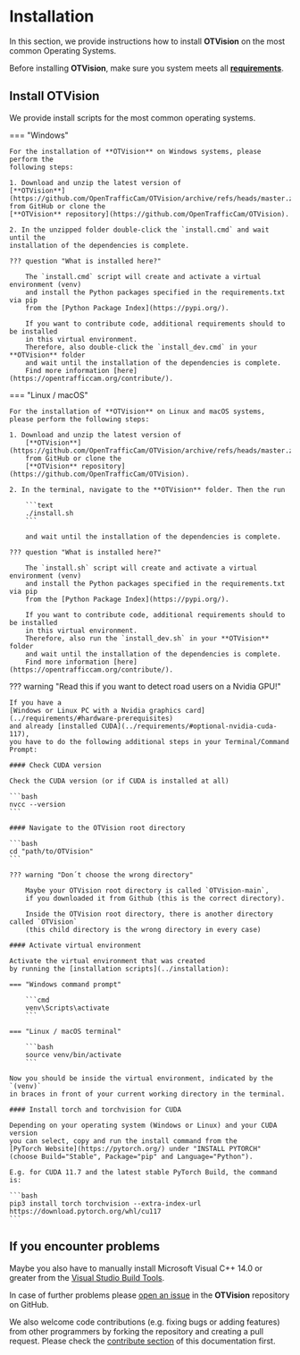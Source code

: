 # Installation

In this section, we provide instructions how to install **OTVision** on the most common
Operating Systems.

Before installing **OTVision**, make sure you system meets all
[**requirements**](../requirements/).

## Install OTVision

We provide install scripts for the most common operating systems.

=== "Windows"

    For the installation of **OTVision** on Windows systems, please perform the
    following steps:

    1. Download and unzip the latest version of
    [**OTVision**](https://github.com/OpenTrafficCam/OTVision/archive/refs/heads/master.zip)
    from GitHub or clone the
    [**OTVision** repository](https://github.com/OpenTrafficCam/OTVision).

    2. In the unzipped folder double-click the `install.cmd` and wait until the
    installation of the dependencies is complete.

    ??? question "What is installed here?"

        The `install.cmd` script will create and activate a virtual environment (venv)
        and install the Python packages specified in the requirements.txt via pip
        from the [Python Package Index](https://pypi.org/).
        
        If you want to contribute code, additional requirements should to be installed
        in this virtual environment.
        Therefore, also double-click the `install_dev.cmd` in your **OTVision** folder
        and wait until the installation of the dependencies is complete.
        Find more information [here](https://opentrafficcam.org/contribute/).

=== "Linux / macOS"

    For the installation of **OTVision** on Linux and macOS systems,
    please perform the following steps:

    1. Download and unzip the latest version of
        [**OTVision**](https://github.com/OpenTrafficCam/OTVision/archive/refs/heads/master.zip)
        from GitHub or clone the
        [**OTVision** repository](https://github.com/OpenTrafficCam/OTVision).

    2. In the terminal, navigate to the **OTVision** folder. Then the run 
    
        ```text 
        ./install.sh
        ``` 
    
        and wait until the installation of the dependencies is complete.

    ??? question "What is installed here?"

        The `install.sh` script will create and activate a virtual environment (venv)
        and install the Python packages specified in the requirements.txt via pip
        from the [Python Package Index](https://pypi.org/).
        
        If you want to contribute code, additional requirements should to be installed
        in this virtual environment.
        Therefore, also run the `install_dev.sh` in your **OTVision** folder
        and wait until the installation of the dependencies is complete.
        Find more information [here](https://opentrafficcam.org/contribute/).

??? warning "Read this if you want to detect road users on a Nvidia GPU!"

    If you have a
    [Windows or Linux PC with a Nvidia graphics card](../requirements/#hardware-prerequisites)
    and already [installed CUDA](../requirements/#optional-nvidia-cuda-117),
    you have to do the following additional steps in your Terminal/Command Prompt:

    #### Check CUDA version

    Check the CUDA version (or if CUDA is installed at all)

    ```bash
    nvcc --version
    ```
    
    #### Navigate to the OTVision root directory

    ```bash
    cd "path/to/OTVision"
    ```

    ??? warning "Don´t choose the wrong directory"

        Maybe your OTVision root directory is called `OTVision-main`,
        if you downloaded it from Github (this is the correct directory).

        Inside the OTVision root directory, there is another directory called `OTVision`
        (this child directory is the wrong directory in every case)

    #### Activate virtual environment

    Activate the virtual environment that was created
    by running the [installation scripts](../installation):

    === "Windows command prompt"

        ```cmd 
        venv\Scripts\activate
        ``` 

    === "Linux / macOS terminal"

        ```bash
        source venv/bin/activate
        ```

    Now you should be inside the virtual environment, indicated by the `(venv)`
    in braces in front of your current working directory in the terminal.

    #### Install torch and torchvision for CUDA

    Depending on your operating system (Windows or Linux) and your CUDA version
    you can select, copy and run the install command from the
    [PyTorch Website](https://pytorch.org/) under "INSTALL PYTORCH"
    (choose Build="Stable", Package="pip" and Language="Python").

    E.g. for CUDA 11.7 and the latest stable PyTorch Build, the command is:

    ```bash
    pip3 install torch torchvision --extra-index-url https://download.pytorch.org/whl/cu117
    ```

## If you encounter problems

Maybe you also have to manually install Microsoft Visual C++ 14.0 or greater from the
[Visual Studio Build Tools](https://visualstudio.microsoft.com/visual-cpp-build-tools/).

In case of further problems please
[open an issue](https://github.com/OpenTrafficCam/OTVision/issues/new)
in the **OTVision** repository on GitHub.

We also welcome code contributions (e.g. fixing bugs or adding features) from other
programmers by forking the repository and creating a pull request.
Please check the [contribute section](https://opentrafficcam.org/contribute/)
of this documentation first.
